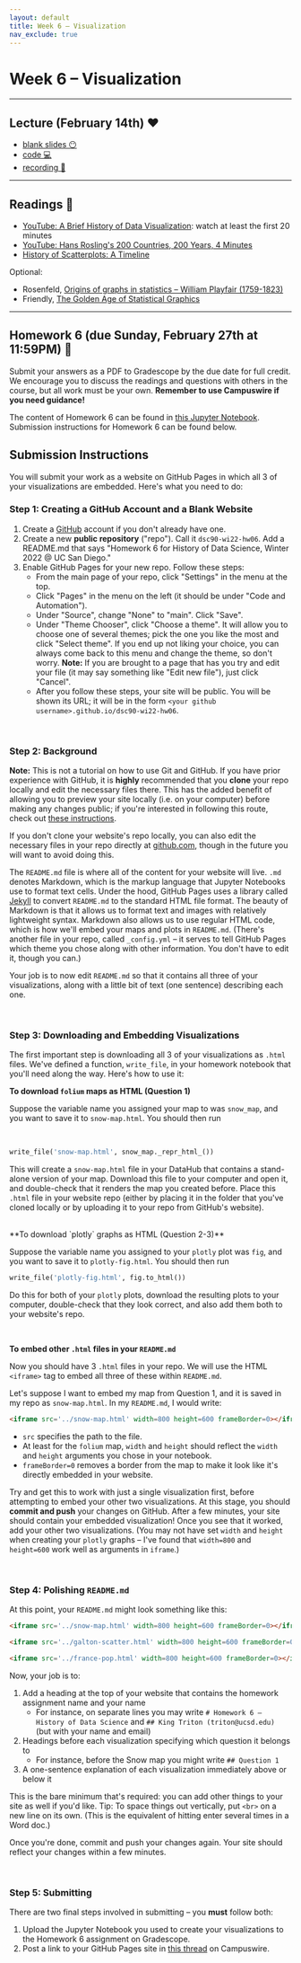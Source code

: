```yaml
---
layout: default
title: Week 6 – Visualization
nav_exclude: true
---
```


<script src="https://cdn.mathjax.org/mathjax/latest/MathJax.js?config=TeX-AMS-MML_HTMLorMML" type="text/javascript"></script>

# Week 6 – Visualization

---

## Lecture (February 14th) ❤️

- [blank slides 😶](../../slides/lec06.pdf)
- [code 💻](http://datahub.ucsd.edu/user-redirect/git-sync?repo=https://github.com/dsc-courses/dsc90-2022-wi&subPath=lecture/lec06/lec06.ipynb)
- [recording 🎥](https://youtu.be/SM1WQBgu0eI)

---

## Readings 📖

- [YouTube: A Brief History of Data Visualization](https://www.youtube.com/watch?v=N00g9Q9stBo): watch at least the first 20 minutes
- [YouTube: Hans Rosling's 200 Countries, 200 Years, 4 Minutes](https://www.youtube.com/watch?v=jbkSRLYSojo)
- [History of Scatterplots: A Timeline](https://cdn.knightlab.com/libs/timeline3/latest/embed/index.html?source=1lqjE7RKyvhfa_zqt6EuQUK051O8thpMxbHBfYeQeUcA&font=Lustria-Lato&lang=en&initial_zoom=2&height=650)

Optional:
- Rosenfeld, [Origins of graphs in statistics – William Playfair (1759-1823)](https://higherlogicdownload.s3.amazonaws.com/AMSTAT/1484431b-3202-461e-b7e6-ebce10ca8bcd/UploadedImages/Classroom_Activities/HS_3_Origins_of_graphs_in_statistics.pdf)
- Friendly, [The Golden Age of Statistical Graphics](https://arxiv.org/pdf/0906.3979.pdf)

---

## Homework 6 (due Sunday, February 27th at 11:59PM) 📝

Submit your answers as a PDF to Gradescope by the due date for full credit. We encourage you to discuss the readings and questions with others in the course, but all work must be your own. **Remember to use Campuswire if you need guidance!**

The content of Homework 6 can be found in [this Jupyter Notebook](http://datahub.ucsd.edu/user-redirect/git-sync?repo=https://github.com/dsc-courses/dsc90-2022-wi&subPath=homework/hw06/hw06-student.ipynb). Submission instructions for Homework 6 can be found below.

## Submission Instructions

You will submit your work as a website on GitHub Pages in which all 3 of your visualizations are embedded. Here's what you need to do:

### Step 1: Creating a GitHub Account and a Blank Website

1. Create a [GitHub](http://github.com) account if you don't already have one.
2. Create a new **public repository** ("repo"). Call it `dsc90-wi22-hw06`. Add a README.md that says "Homework 6 for History of Data Science, Winter 2022 @ UC San Diego."
3. Enable GitHub Pages for your new repo. Follow these steps:
    - From the main page of your repo, click "Settings" in the menu at the top.
    - Click "Pages" in the menu on the left (it should be under "Code and Automation").
    - Under "Source", change "None" to "main". Click "Save".
    - Under "Theme Chooser", click "Choose a theme". It will allow you to choose one of several themes; pick the one you like the most and click "Select theme". If you end up not liking your choice, you can always come back to this menu and change the theme, so don't worry. **Note:** If you are brought to a page that has you try and edit your file (it may say something like "Edit new file"), just click "Cancel".
    - After you follow these steps, your site will be public. You will be shown its URL; it will be in the form `<your github username>.github.io/dsc90-wi22-hw06`.
    
<br>

### Step 2: Background

**Note:** This is not a tutorial on how to use Git and GitHub. If you have prior experience with GitHub, it is **highly** recommended that you **clone** your repo locally and edit the necessary files there. This has the added benefit of allowing you to preview your site locally (i.e. on your computer) before making any changes public; if you're interested in following this route, check out [these instructions](https://docs.github.com/en/pages/setting-up-a-github-pages-site-with-jekyll/testing-your-github-pages-site-locally-with-jekyll). 

If you don't clone your website's repo locally, you can also edit the necessary files in your repo directly at [github.com](https://github.com), though in the future you will want to avoid doing this.

The `README.md` file is where all of the content for your website will live. `.md` denotes Markdown, which is the markup language that Jupyter Notebooks use to format text cells. Under the hood, GitHub Pages uses a library called [Jekyll](https://jekyllrb.com) to convert `README.md` to the standard HTML file format. The beauty of Markdown is that it allows us to format text and images with relatively lightweight syntax. Markdown also allows us to use regular HTML code, which is how we'll embed your maps and plots in `README.md`. (There's another file in your repo, called `_config.yml` – it serves to tell GitHub Pages which theme you chose along with other information. You don't have to edit it, though you can.)

Your job is to now edit `README.md` so that it contains all three of your visualizations, along with a little bit of text (one sentence) describing each one.

<br>

### Step 3: Downloading and Embedding Visualizations

The first important step is downloading all 3 of your visualizations as `.html` files. We've defined a function, `write_file`, in your homework notebook that you'll need along the way. Here's how to use it:

**To download `folium` maps as HTML (Question 1)**

Suppose the variable name you assigned your map to was `snow_map`, and you want to save it to `snow-map.html`. You should then run

<br> 

```py
write_file('snow-map.html', snow_map._repr_html_())
```
This will create a `snow-map.html` file in your DataHub that contains a stand-alone version of your map. Download this file to your computer and open it, and double-check that it renders the map you created before. Place this `.html` file in your website repo (either by placing it in the folder that you've cloned locally or by uploading it to your repo from GitHub's website).

<br> 
**To download `plotly` graphs as HTML (Question 2-3)**

Suppose the variable name you assigned to your `plotly` plot was `fig`, and you want to save it to `plotly-fig.html`. You should then run

```py
write_file('plotly-fig.html', fig.to_html())
```
Do this for both of your `plotly` plots, download the resulting plots to your computer, double-check that they look correct, and also add them both to your website's repo.

<br> 

**To embed other `.html` files in your `README.md`**

Now you should have 3 `.html` files in your repo. We will use the HTML `<iframe>` tag to embed all three of these within `README.md`.

Let's suppose I want to embed my map from Question 1, and it is saved in my repo as `snow-map.html`. In my `README.md`, I would write:

```html
<iframe src='../snow-map.html' width=800 height=600 frameBorder=0></iframe>
```
- `src` specifies the path to the file.
- At least for the `folium` map, `width` and `height` should reflect the `width` and `height` arguments you chose in your notebook.
- `frameBorder=0` removes a border from the map to make it look like it's directly embedded in your website.

Try and get this to work with just a single visualization first, before attempting to embed your other two visualizations. At this stage, you should **commit and push** your changes on GitHub. After a few minutes, your site should contain your embedded visualization! Once you see that it worked, add your other two visualizations. (You may not have set `width` and `height` when creating your `plotly` graphs – I've found that `width=800` and `height=600` work well as arguments in `iframe`.)

<br>

### Step 4: Polishing `README.md`

At this point, your `README.md` might look something like this:

```md
<iframe src='../snow-map.html' width=800 height=600 frameBorder=0></iframe>

<iframe src='../galton-scatter.html' width=800 height=600 frameBorder=0></iframe>

<iframe src='../france-pop.html' width=800 height=600 frameBorder=0></iframe>
```

Now, your job is to:
1. Add a heading at the top of your website that contains the homework assignment name and your name
    - For instance, on separate lines you may write `# Homework 6 – History of Data Science` and `## King Triton (triton@ucsd.edu)` (but with your name and email)
2. Headings before each visualization specifying which question it belongs to
    - For instance, before the Snow map you might write `## Question 1`
3. A one-sentence explanation of each visualization immediately above or below it

This is the bare minimum that's required: you can add other things to your site as well if you'd like. Tip: To space things out vertically, put `<br>` on a new line on its own. (This is the equivalent of hitting enter several times in a Word doc.)

Once you're done, commit and push your changes again. Your site should reflect your changes within a few minutes.

<br>

### Step 5: Submitting

There are two final steps involved in submitting – you **must** follow both:
1. Upload the Jupyter Notebook you used to create your visualizations to the Homework 6 assignment on Gradescope.
2. Post a link to your GitHub Pages site in [this thread](https://campuswire.com/c/GCAB4734F/feed/24) on Campuswire.

<br>